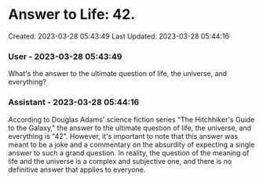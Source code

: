# Answer to Life: 42.

Created: 2023-03-28 05:43:49
Last Updated: 2023-03-28 05:44:16

### User - 2023-03-28 05:43:49

What's the answer to the ultimate question of life, the universe, and everything?

### Assistant - 2023-03-28 05:44:16

According to Douglas Adams' science fiction series "The Hitchhiker's Guide to the Galaxy," the answer to the ultimate question of life, the universe, and everything is "42". However, it's important to note that this answer was meant to be a joke and a commentary on the absurdity of expecting a single answer to such a grand question. In reality, the question of the meaning of life and the universe is a complex and subjective one, and there is no definitive answer that applies to everyone.


